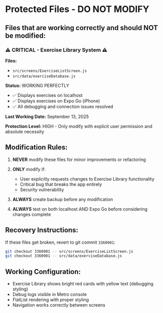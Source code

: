 # Protected Files - DO NOT MODIFY

## Files that are working correctly and should NOT be modified:

### ⚠️ CRITICAL - Exercise Library System ⚠️

**Files:**
- `src/screens/ExerciseListScreen.js`
- `src/data/exerciseDatabase.js`

**Status:** WORKING PERFECTLY
- ✅ Displays exercises on localhost
- ✅ Displays exercises on Expo Go (iPhone)
- ✅ All debugging and connection issues resolved

**Last Working Date:** September 13, 2025

**Protection Level:** HIGH - Only modify with explicit user permission and absolute necessity

## Modification Rules:

1. **NEVER** modify these files for minor improvements or refactoring
2. **ONLY** modify if:
   - User explicitly requests changes to Exercise Library functionality
   - Critical bug that breaks the app entirely
   - Security vulnerability

3. **ALWAYS** create backup before any modification
4. **ALWAYS** test on both localhost AND Expo Go before considering changes complete

## Recovery Instructions:

If these files get broken, revert to git commit `3360901`:
```bash
git checkout 3360901 -- src/screens/ExerciseListScreen.js
git checkout 3360901 -- src/data/exerciseDatabase.js
```

## Working Configuration:
- Exercise Library shows bright red cards with yellow text (debugging styling)
- Debug logs visible in Metro console
- FlatList rendering with proper styling
- Navigation works correctly between screens